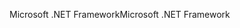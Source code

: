 <span data-ttu-id="93b51-101">Microsoft .NET Framework</span><span class="sxs-lookup"><span data-stu-id="93b51-101">Microsoft .NET Framework</span></span>